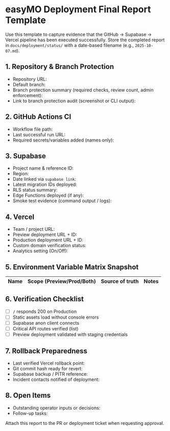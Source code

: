 # easyMO Deployment Final Report Template

Use this template to capture evidence that the GitHub → Supabase → Vercel pipeline has been executed successfully. Store the completed report in `docs/deployment/status/` with a date-based filename (e.g., `2025-10-07.md`).

## 1. Repository & Branch Protection
- Repository URL:
- Default branch:
- Branch protection summary (required checks, review count, admin enforcement):
- Link to branch protection audit (screenshot or CLI output):

## 2. GitHub Actions CI
- Workflow file path:
- Last successful run URL:
- Required secrets/variables added (names only):

## 3. Supabase
- Project name & reference ID:
- Region:
- Date linked via `supabase link`:
- Latest migration IDs deployed:
- RLS status summary:
- Edge Functions deployed (if any):
- Smoke test evidence (command output / logs):

## 4. Vercel
- Team / project URL:
- Preview deployment URL + ID:
- Production deployment URL + ID:
- Custom domain verification status:
- Analytics setting (On/Off):

## 5. Environment Variable Matrix Snapshot
| Name | Scope (Preview/Prod/Both) | Source of truth | Notes |
| --- | --- | --- | --- |

## 6. Verification Checklist
- [ ] `/` responds 200 on Production
- [ ] Static assets load without console errors
- [ ] Supabase anon client connects
- [ ] Critical API routes verified (list)
- [ ] Preview deployment validated with staging credentials

## 7. Rollback Preparedness
- Last verified Vercel rollback point:
- Git commit hash ready for revert:
- Supabase backup / PITR reference:
- Incident contacts notified of deployment:

## 8. Open Items
- Outstanding operator inputs or decisions:
- Follow-up tasks:

Attach this report to the PR or deployment ticket when requesting approval.
